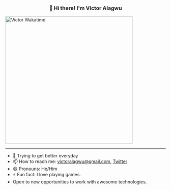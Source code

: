 <h3 align="center">👋 Hi there! I'm Victor Alagwu</h3>


[<img src="https://wakatime.com/share/@VictorAlagwu/d8078e42-dd33-4b53-927f-ed4999e889fe.svg" alt='Victor Wakatime' height='400'>](https://github.com/victoralagwu)

---
- 🌱 Trying to get better everyday
- 📫 How to reach me: victoralagwu@gmail.com, [Twitter](https://twitter.com/victoralagwu)
- 😄 Pronouns: He/Him
- ⚡ Fun fact: I love playing games.
- Open to new opportunities to work with awesome technologies.
<!-- 
[![Stats](https://github-readme-stats.vercel.app/api?username=victoralagwu&show_icons=true&theme=light)](https://github-readme-stats.vercel.app/api?username=victoralagwu&show_icons=true&theme=light) -->

<!-- [![wakatime](https://wakatime.com/badge/user/2db43970-6df9-41ad-9602-da9cc0066828.svg)](https://wakatime.com/@2db43970-6df9-41ad-9602-da9cc0066828) -->
<!-- [![Visits Badge](https://badges.pufler.dev/visits/victoralagwu/victoralagwu)](https://badges.pufler.dev/visits/victoralagwu/victoralagwu) -->
